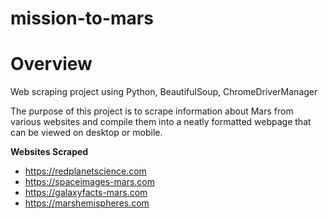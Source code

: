 # mission-to-mars

# Overview
Web scraping project using Python, BeautifulSoup, ChromeDriverManager

The purpose of this project is to scrape information about Mars from various websites and compile them into a neatly formatted webpage that can be viewed on desktop or mobile.

__Websites Scraped__

- https://redplanetscience.com
- https://spaceimages-mars.com
- https://galaxyfacts-mars.com
- https://marshemispheres.com
